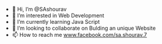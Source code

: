 - 👋 Hi, I’m @SAshourav
- 👀 I’m interested in Web Development
- 🌱 I’m currently learning Java Script
- 💞️ I’m looking to collaborate on Bulding an unique Website
- 📫 How to reach me www.facebook.com/sa.shourav.7

<!---
SAshourav/SAshourav is a ✨ special ✨ repository because its `README.md` (this file) appears on your GitHub profile.
You can click the Preview link to take a look at your changes.
--->

